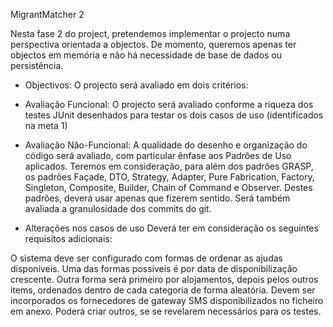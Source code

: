 MigrantMatcher 2

Nesta fase 2 do project, pretendemos implementar o projecto numa perspectiva orientada a objectos. De momento, queremos apenas ter objectos em memória e não há necessidade de base de dados ou persistência.

- Objectivos:
O projecto será avaliado em dois critérios:

- Avaliação Funcional: O projecto será avaliado conforme a riqueza dos testes JUnit desenhados para testar os dois casos de uso (identificados na meta 1)

- Avaliação Não-Funcional: A qualidade do desenho e organização do código será avaliado, com particular ênfase aos Padrões de Uso aplicados. Teremos em consideração, para além dos padrões GRASP, os padrões Façade, DTO, Strategy, Adapter, Pure Fabrication, Factory, Singleton, Composite, Builder, Chain of Command e Observer. Destes padrões, deverá usar apenas que fizerem sentido. Será também avaliada a granulosidade dos commits do git.

- Alterações nos casos de uso
Deverá ter em consideração os seguintes requisitos adicionais:

O sistema deve ser configurado com formas de ordenar as ajudas disponíveis. Uma das formas possíveis é por data de disponibilização crescente. Outra forma será primeiro por alojamentos, depois pelos outros items, ordenados dentro de cada categoria de forma aleatória.
Devem ser incorporados os fornecedores de gateway SMS disponibilizados no ficheiro em anexo. Poderá criar outros, se se revelarem necessários para os testes.
